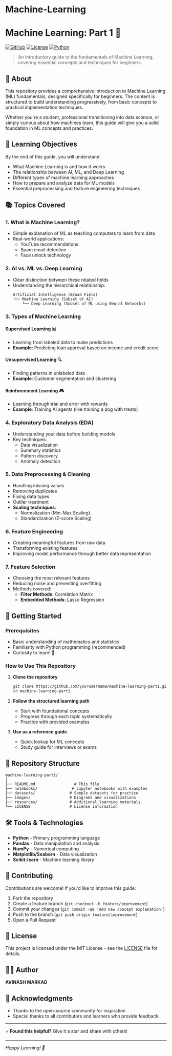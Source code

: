 ﻿# Machine-Learning
# Machine Learning: Part 1 🤖

[![GitHub](https://img.shields.io/badge/GitHub-Repository-blue?style=flat-square&logo=github)](https://github.com/yourusername/machine-learning-part1)
[![License](https://img.shields.io/badge/License-MIT-green?style=flat-square)](LICENSE)
[![Python](https://img.shields.io/badge/Python-3.7+-yellow?style=flat-square&logo=python)](https://python.org)

> An introductory guide to the fundamentals of Machine Learning, covering essential concepts and techniques for beginners.

## 📖 About

This repository provides a comprehensive introduction to Machine Learning (ML) fundamentals, designed specifically for beginners. The content is structured to build understanding progressively, from basic concepts to practical implementation techniques.

Whether you're a student, professional transitioning into data science, or simply curious about how machines learn, this guide will give you a solid foundation in ML concepts and practices.

## 🎯 Learning Objectives

By the end of this guide, you will understand:
- What Machine Learning is and how it works
- The relationship between AI, ML, and Deep Learning
- Different types of machine learning approaches
- How to prepare and analyze data for ML models
- Essential preprocessing and feature engineering techniques

## 📚 Topics Covered

### 1. **What is Machine Learning?**
- Simple explanation of ML as teaching computers to learn from data
- Real-world applications:
  - YouTube recommendations
  - Spam email detection
  - Face unlock technology

### 2. **AI vs. ML vs. Deep Learning**
- Clear distinction between these related fields
- Understanding the hierarchical relationship:
  ```
  Artificial Intelligence (Broad Field)
  └── Machine Learning (Subset of AI)
      └── Deep Learning (Subset of ML using Neural Networks)
  ```

### 3. **Types of Machine Learning**

#### Supervised Learning 📊
- Learning from labeled data to make predictions
- **Example**: Predicting loan approval based on income and credit score

#### Unsupervised Learning 🔍
- Finding patterns in unlabeled data
- **Example**: Customer segmentation and clustering

#### Reinforcement Learning 🎮
- Learning through trial and error with rewards
- **Example**: Training AI agents (like training a dog with treats)

### 4. **Exploratory Data Analysis (EDA)**
- Understanding your data before building models
- Key techniques:
  - Data visualization
  - Summary statistics
  - Pattern discovery
  - Anomaly detection

### 5. **Data Preprocessing & Cleaning**
- Handling missing values
- Removing duplicates
- Fixing data types
- Outlier treatment
- **Scaling techniques**:
  - Normalization (Min-Max Scaling)
  - Standardization (Z-score Scaling)

### 6. **Feature Engineering**
- Creating meaningful features from raw data
- Transforming existing features
- Improving model performance through better data representation

### 7. **Feature Selection**
- Choosing the most relevant features
- Reducing noise and preventing overfitting
- Methods covered:
  - **Filter Methods**: Correlation Matrix
  - **Embedded Methods**: Lasso Regression

## 🚀 Getting Started

### Prerequisites
- Basic understanding of mathematics and statistics
- Familiarity with Python programming (recommended)
- Curiosity to learn! 🧠

### How to Use This Repository
1. **Clone the repository**
   ```bash
   git clone https://github.com/yourusername/machine-learning-part1.git
   cd machine-learning-part1
   ```

2. **Follow the structured learning path**
   - Start with foundational concepts
   - Progress through each topic systematically
   - Practice with provided examples

3. **Use as a reference guide**
   - Quick lookup for ML concepts
   - Study guide for interviews or exams

## 📁 Repository Structure

```
machine-learning-part1/
│
├── README.md                 # This file
├── notebooks/               # Jupyter notebooks with examples
├── datasets/               # Sample datasets for practice
├── images/                 # Diagrams and visualizations
├── resources/              # Additional learning materials
└── LICENSE                 # License information
```

## 🛠️ Tools & Technologies

- **Python** - Primary programming language
- **Pandas** - Data manipulation and analysis
- **NumPy** - Numerical computing
- **Matplotlib/Seaborn** - Data visualization
- **Scikit-learn** - Machine learning library

## 🤝 Contributing

Contributions are welcome! If you'd like to improve this guide:

1. Fork the repository
2. Create a feature branch (`git checkout -b feature/improvement`)
3. Commit your changes (`git commit -am 'Add new concept explanation'`)
4. Push to the branch (`git push origin feature/improvement`)
5. Open a Pull Request

## 📝 License

This project is licensed under the MIT License - see the [LICENSE](LICENSE) file for details.

## 👨‍💻 Author

**AVINASH MARKAD**

## 🙏 Acknowledgments

- Thanks to the open-source community for inspiration
- Special thanks to all contributors and learners who provide feedback

---

⭐ **Found this helpful?** Give it a star and share with others!

---

*Happy Learning! 🚀*
